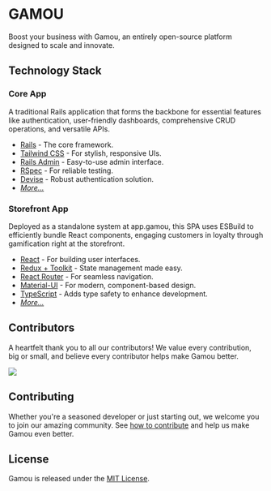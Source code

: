 # GAMOU

Boost your business with Gamou, an entirely open-source platform designed to scale and innovate.

## Technology Stack

### Core App

A traditional Rails application that forms the backbone for essential features like authentication, user-friendly dashboards, comprehensive CRUD operations, and versatile APIs.

- [Rails](https://rubyonrails.org/) - The core framework.
- [Tailwind CSS](https://tailwindcss.com/) - For stylish, responsive UIs.
- [Rails Admin](https://github.com/sferik/rails_admin) - Easy-to-use admin interface.
- [RSpec](https://github.com/rspec/rspec-rails) - For reliable testing.
- [Devise](https://github.com/heartcombo/devise) - Robust authentication solution.
- _[More...](https://github.com/vczb/gamou/wiki/What-is-inside%3F)_

### Storefront App

Deployed as a standalone system at app.gamou, this SPA uses ESBuild to efficiently bundle React components, engaging customers in loyalty through gamification right at the storefront.

- [React](https://reactjs.org/) - For building user interfaces.
- [Redux + Toolkit](https://redux-toolkit.js.org/) - State management made easy.
- [React Router](https://reactrouter.com/docs/en/v6/getting-started/overview) - For seamless navigation.
- [Material-UI](https://material-ui.com/) - For modern, component-based design.
- [TypeScript](https://www.typescriptlang.org/) - Adds type safety to enhance development.
- _[More...](https://github.com/vczb/gamou/wiki/Storefront-App)_

## Contributors

A heartfelt thank you to all our contributors! We value every contribution, big or small, and believe every contributor helps make Gamou better.

<a href="https://github.com/vczb/gamou/graphs/contributors">
  <img src="https://contrib.rocks/image?repo=vczb/gamou" />
</a>

## Contributing

Whether you're a seasoned developer or just starting out, we welcome you to join our amazing community. See [how to contribute](./CONTRIBUTING.md) and help us make Gamou even better.

## License

Gamou is released under the [MIT License](./LICENSE).
